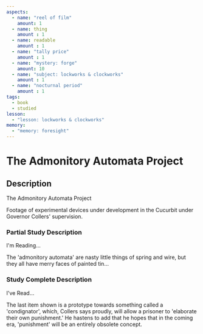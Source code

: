 ```yaml
---
aspects: 
  - name: "reel of film"
    amount: 1
  - name: thing
    amount : 1
  - name: readable
    amount : 1
  - name: "tally price"
    amount : 1
  - name: "mystery: forge"
    amount: 10
  - name: "subject: lockworks & clockworks"
    amount : 1
  - name: "nocturnal period"
    amount : 1
tags:
  - book
  - studied
lesson:
  - "lesson: lockworks & clockworks"
memory:
  - "memory: foresight"
---
```


# The Admonitory Automata Project

## Description
The Admonitory Automata Project

Footage of experimental devices under development in the Cucurbit under Governor Collers' supervision.
### Partial Study Description
I'm Reading...

The 'admonitory automata' are nasty little things of spring and wire, but they all have merry faces of painted tin…
### Study Complete Description
I've Read...

The last item shown is a prototype towards something called a 'condignator', which, Collers says proudly, will allow a prisoner to 'elaborate their own punishment.' He hastens to add that he hopes that in the coming era, 'punishment' will be an entirely obsolete concept.